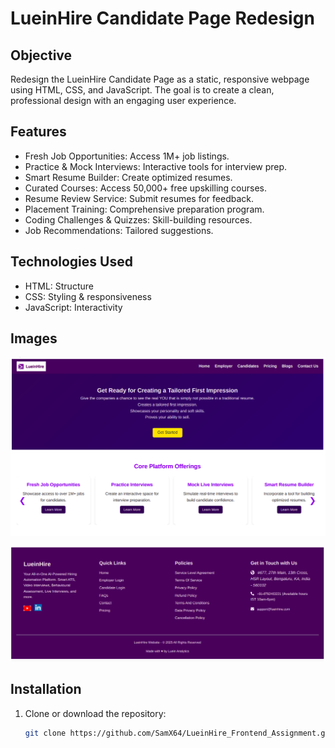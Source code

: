 # LueinHire Candidate Page Redesign

## Objective
Redesign the LueinHire Candidate Page as a static, responsive webpage using HTML, CSS, and JavaScript. The goal is to create a clean, professional design with an engaging user experience.

## Features
- Fresh Job Opportunities: Access 1M+ job listings.
- Practice & Mock Interviews: Interactive tools for interview prep.
- Smart Resume Builder: Create optimized resumes.
- Curated Courses: Access 50,000+ free upskilling courses.
- Resume Review Service: Submit resumes for feedback.
- Placement Training: Comprehensive preparation program.
- Coding Challenges & Quizzes: Skill-building resources.
- Job Recommendations: Tailored suggestions.

## Technologies Used
- HTML: Structure
- CSS: Styling & responsiveness
- JavaScript: Interactivity

## Images
![Image 1](image_1.png)  

![Image 2](image_2.png)  

## Installation
1. Clone or download the repository:
   ```bash
   git clone https://github.com/SamX64/LueinHire_Frontend_Assignment.git
